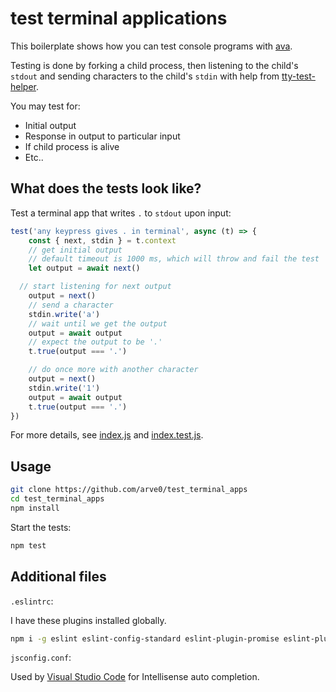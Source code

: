 # test terminal applications
This boilerplate shows how you can test console programs with [ava](https://github.com/sindresorhus/ava).

Testing is done by forking a child process, then listening to the child's
`stdout` and sending characters to the child's `stdin` with help from [tty-test-helper](https://github.com/arve0/tty-test-helper).

You may test for:

- Initial output
- Response in output to particular input
- If child process is alive
- Etc..

## What does the tests look like?
Test a terminal app that writes `.` to `stdout` upon input:

```js
test('any keypress gives . in terminal', async (t) => {
	const { next, stdin } = t.context
	// get initial output
	// default timeout is 1000 ms, which will throw and fail the test
	let output = await next()

  // start listening for next output
	output = next()
	// send a character
	stdin.write('a')
	// wait until we get the output
	output = await output
	// expect the output to be '.'
	t.true(output === '.')

	// do once more with another character
	output = next()
	stdin.write('1')
	output = await output
	t.true(output === '.')
})
```
For more details, see [index.js](index.js) and [index.test.js](index.test.js).

## Usage
```sh
git clone https://github.com/arve0/test_terminal_apps
cd test_terminal_apps
npm install
```

Start the tests:
```sh
npm test
```

## Additional files

`.eslintrc`:

I have these plugins installed globally.

```sh
npm i -g eslint eslint-config-standard eslint-plugin-promise eslint-plugin-standard
```

`jsconfig.conf`:

Used by [Visual Studio Code](http://code.visualstudio.com/) for Intellisense auto completion.
